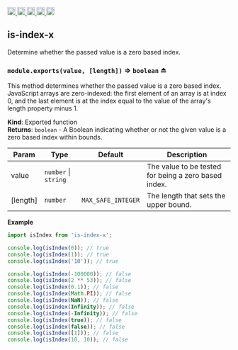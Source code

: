 <a href="https://travis-ci.org/Xotic750/is-index-x"
  title="Travis status">
<img
  src="https://travis-ci.org/Xotic750/is-index-x.svg?branch=master"
  alt="Travis status" height="18">
</a>
<a href="https://david-dm.org/Xotic750/is-index-x"
  title="Dependency status">
<img src="https://david-dm.org/Xotic750/is-index-x/status.svg"
  alt="Dependency status" height="18"/>
</a>
<a
  href="https://david-dm.org/Xotic750/is-index-x?type=dev"
  title="devDependency status">
<img src="https://david-dm.org/Xotic750/is-index-x/dev-status.svg"
  alt="devDependency status" height="18"/>
</a>
<a href="https://badge.fury.io/js/is-index-x"
  title="npm version">
<img src="https://badge.fury.io/js/is-index-x.svg"
  alt="npm version" height="18">
</a>
<a href="https://www.jsdelivr.com/package/npm/is-index-x"
  title="jsDelivr hits">
<img src="https://data.jsdelivr.com/v1/package/npm/is-index-x/badge?style=rounded"
  alt="jsDelivr hits" height="18">
</a>

<a name="module_is-index-x"></a>

## is-index-x

Determine whether the passed value is a zero based index.

<a name="exp_module_is-index-x--module.exports"></a>

### `module.exports(value, [length])` ⇒ <code>boolean</code> ⏏

This method determines whether the passed value is a zero based index.
JavaScript arrays are zero-indexed: the first element of an array is at
index 0, and the last element is at the index equal to the value of the
array's length property minus 1.

**Kind**: Exported function  
**Returns**: <code>boolean</code> - A Boolean indicating whether or not the given value is a
zero based index within bounds.

| Param    | Type                                       | Default                       | Description                                          |
| -------- | ------------------------------------------ | ----------------------------- | ---------------------------------------------------- |
| value    | <code>number</code> \| <code>string</code> |                               | The value to be tested for being a zero based index. |
| [length] | <code>number</code>                        | <code>MAX_SAFE_INTEGER</code> | The length that sets the upper bound.                |

**Example**

```js
import isIndex from 'is-index-x';

console.log(isIndex(0)); // true
console.log(isIndex(1)); // true
console.log(isIndex('10')); // true

console.log(isIndex(-100000)); // false
console.log(isIndex(2 ** 53)); // false
console.log(isIndex(0.1)); // false
console.log(isIndex(Math.PI)); // false
console.log(isIndex(NaN)); // false
console.log(isIndex(Infinity)); // false
console.log(isIndex(-Infinity)); // false
console.log(isIndex(true)); // false
console.log(isIndex(false)); // false
console.log(isIndex([1])); // false
console.log(isIndex(10, 10)); // false
```
